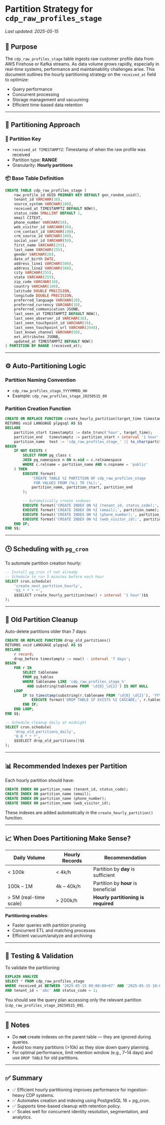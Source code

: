 # Partition Strategy for `cdp_raw_profiles_stage`

*Last updated: 2025-05-15*

## 📌 Purpose

The `cdp_raw_profiles_stage` table ingests raw customer profile data from AWS Firehose or Kafka streams. As data volume grows rapidly, especially in real-time systems, performance and maintainability challenges arise. This document outlines the hourly partitioning strategy on the `received_at` field to optimize:

* Query performance
* Concurrent processing
* Storage management and vacuuming
* Efficient time-based data retention

---

## 🧱 Partitioning Approach

### 🔑 Partition Key

* `received_at TIMESTAMPTZ`: Timestamp of when the raw profile was received
* Partition type: **RANGE**
* Granularity: **Hourly partitions**

### 📦 Base Table Definition

```sql
CREATE TABLE cdp_raw_profiles_stage (
    raw_profile_id UUID PRIMARY KEY DEFAULT gen_random_uuid(),
    tenant_id VARCHAR(36),
    source_system VARCHAR(100),
    received_at TIMESTAMPTZ DEFAULT NOW(),
    status_code SMALLINT DEFAULT 1,
    email CITEXT,
    phone_number VARCHAR(50),
    web_visitor_id VARCHAR(36),
    crm_contact_id VARCHAR(100),
    crm_source_id VARCHAR(100),
    social_user_id VARCHAR(50),
    first_name VARCHAR(255),
    last_name VARCHAR(255),
    gender VARCHAR(20),
    date_of_birth DATE,
    address_line1 VARCHAR(500),
    address_line2 VARCHAR(500),
    city VARCHAR(255),
    state VARCHAR(255),
    zip_code VARCHAR(10),
    country VARCHAR(100),
    latitude DOUBLE PRECISION,
    longitude DOUBLE PRECISION,
    preferred_language VARCHAR(20),
    preferred_currency VARCHAR(10),
    preferred_communication JSONB,
    last_seen_at TIMESTAMPTZ DEFAULT NOW(),
    last_seen_observer_id VARCHAR(36),
    last_seen_touchpoint_id VARCHAR(36),
    last_seen_touchpoint_url VARCHAR(2048),
    last_known_channel VARCHAR(50),
    ext_attributes JSONB,
    updated_at TIMESTAMPTZ DEFAULT NOW()
) PARTITION BY RANGE (received_at);
```

---

## ⚙️ Auto-Partitioning Logic

### Partition Naming Convention

* `cdp_raw_profiles_stage_YYYYMMDD_HH`
* Example: `cdp_raw_profiles_stage_20250515_09`

### Partition Creation Function

```sql
CREATE OR REPLACE FUNCTION create_hourly_partition(target_time timestamptz)
RETURNS void LANGUAGE plpgsql AS $$
DECLARE
    partition_start timestamptz := date_trunc('hour', target_time);
    partition_end   timestamptz := partition_start + interval '1 hour';
    partition_name  text := 'cdp_raw_profiles_stage_' || to_char(partition_start, 'YYYYMMDD_HH');
BEGIN
    IF NOT EXISTS (
        SELECT FROM pg_class c
        JOIN pg_namespace n ON n.oid = c.relnamespace
        WHERE c.relname = partition_name AND n.nspname = 'public'
    ) THEN
        EXECUTE format(
            'CREATE TABLE %I PARTITION OF cdp_raw_profiles_stage
             FOR VALUES FROM (%L) TO (%L);',
            partition_name, partition_start, partition_end
        );

        -- Automatically create indexes
        EXECUTE format('CREATE INDEX ON %I (tenant_id, status_code);', partition_name);
        EXECUTE format('CREATE INDEX ON %I (email);', partition_name);
        EXECUTE format('CREATE INDEX ON %I (phone_number);', partition_name);
        EXECUTE format('CREATE INDEX ON %I (web_visitor_id);', partition_name);
    END IF;
END $$;
```

---

## 🕒 Scheduling with `pg_cron`

To automate partition creation hourly:

```sql
-- Install pg_cron if not already
-- Schedule to run 5 minutes before each hour
SELECT cron.schedule(
    'create_next_partition_hourly',
    '55 * * * *',
    $$SELECT create_hourly_partition(now() + interval '1 hour')$$
);
```

---

## 🧹 Old Partition Cleanup

Auto-delete partitions older than 7 days:

```sql
CREATE OR REPLACE FUNCTION drop_old_partitions()
RETURNS void LANGUAGE plpgsql AS $$
DECLARE
    r record;
    drop_before timestamptz := now() - interval '7 days';
BEGIN
    FOR r IN
        SELECT tablename
        FROM pg_tables
        WHERE tablename LIKE 'cdp_raw_profiles_stage_%'
          AND substring(tablename FROM '\d{8}_\d{2}') IS NOT NULL
    LOOP
        IF to_timestamp(substring(r.tablename FROM '\d{8}_\d{2}'), 'YYYYMMDD_HH') < drop_before THEN
            EXECUTE format('DROP TABLE IF EXISTS %I CASCADE;', r.tablename);
        END IF;
    END LOOP;
END $$;
```

```sql
-- Schedule cleanup daily at midnight
SELECT cron.schedule(
    'drop_old_partitions_daily',
    '0 0 * * *',
    $$SELECT drop_old_partitions()$$
);
```

---

## 📊 Recommended Indexes per Partition

Each hourly partition should have:

```sql
CREATE INDEX ON partition_name (tenant_id, status_code);
CREATE INDEX ON partition_name (email);
CREATE INDEX ON partition_name (phone_number);
CREATE INDEX ON partition_name (web_visitor_id);
```

These indexes are added automatically in the `create_hourly_partition()` function.

---

## 📈 When Does Partitioning Make Sense?

| Daily Volume           | Hourly Records | Recommendation                      |
| ---------------------- | -------------- | ----------------------------------- |
| < 100k                 | < 4k/h         | Partition by **day** is sufficient  |
| 100k – 1M              | 4k – 40k/h     | Partition by **hour** is beneficial |
| > 5M (real-time scale) | > 200k/h       | **Hourly partitioning is required** |

**Partitioning enables**:

* Faster queries with partition pruning
* Concurrent ETL and matching processes
* Efficient vacuum/analyze and archiving

---

## 🧪 Testing & Validation

To validate the partitioning:

```sql
EXPLAIN ANALYZE
SELECT * FROM cdp_raw_profiles_stage
WHERE received_at BETWEEN '2025-05-15 09:00:00+07' AND '2025-05-15 10:00:00+07'
AND tenant_id = 'abc' AND status_code = 1;
```

You should see the query plan accessing only the relevant partition (`cdp_raw_profiles_stage_20250515_09`).

---

## 📌 Notes

* Do **not** create indexes on the parent table — they are ignored during queries.
* Avoid too many partitions (>10k) as they slow down query planning.
* For optimal performance, limit retention window (e.g., 7–14 days) and use `DROP TABLE` for old partitions.

---

## ✅ Summary

* ✅ Efficient hourly partitioning improves performance for ingestion-heavy CDP systems.
* ✅ Automates creation and indexing using PostgreSQL 16 + pg\_cron.
* ✅ Supports time-based cleanup with retention policy.
* ✅ Scales well for concurrent identity resolution, segmentation, and analytics.

